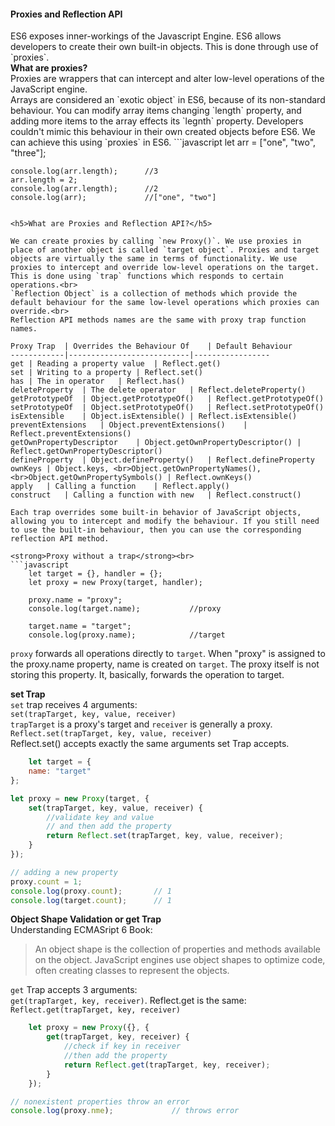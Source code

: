 <h4>Proxies and Reflection API</h4>
ES6 exposes inner-workings of the Javascript Engine. ES6 allows developers to create their own built-in objects. This is done through use of `proxies`.<br>
<strong>What are proxies?</strong><br>
Proxies are wrappers that can intercept and alter low-level operations of the JavaScript engine.<br>
Arrays are considered an `exotic object` in ES6, because of its non-standard behaviour. You can modify array items changing `length` property, and adding more items to the array effects its `legnth` property. Developers couldn't mimic this behaviour in their own created objects before ES6. We can achieve this using `proxies` in ES6.
```javascript
	let arr = ["one", "two", "three"];

	console.log(arr.length);      //3
	arr.length = 2;
	console.log(arr.length);      //2
	console.log(arr);             //["one", "two"]
```

<h5>What are Proxies and Reflection API?</h5>

We can create proxies by calling `new Proxy()`. We use proxies in place of another object is called `target object`. Proxies and target objects are virtually the same in terms of functionality. We use proxies to intercept and override low-level operations on the target. This is done using `trap` functions which responds to certain operations.<br>
`Reflection Object` is a collection of methods which provide the default behaviour for the same low-level operations which proxies can override.<br>
Reflection API methods names are the same with proxy trap function names.

Proxy Trap	| Overrides the Behaviour Of	| Default Behaviour
------------|---------------------------|-----------------
get	| Reading a property value	| Reflect.get()
set	| Writing to a property	| Reflect.set()
has	| The in operator	| Reflect.has()
deleteProperty	| The delete operator	| Reflect.deleteProperty()
getPrototypeOf	| Object.getPrototypeOf()	| Reflect.getPrototypeOf()
setPrototypeOf	| Object.setPrototypeOf()	| Reflect.setPrototypeOf()
isExtensible	| Object.isExtensible()	| Reflect.isExtensible()
preventExtensions	| Object.preventExtensions()	| Reflect.preventExtensions()
getOwnPropertyDescriptor	| Object.getOwnPropertyDescriptor()	| Reflect.getOwnPropertyDescriptor()
defineProperty	| Object.defineProperty()	| Reflect.defineProperty
ownKeys	| Object.keys, <br>Object.getOwnPropertyNames(), <br>Object.getOwnPropertySymbols()	| Reflect.ownKeys()
apply	| Calling a function	| Reflect.apply()
construct	| Calling a function with new	| Reflect.construct()

Each trap overrides some built-in behavior of JavaScript objects, allowing you to intercept and modify the behaviour. If you still need to use the built-in behaviour, then you can use the corresponding reflection API method.

<strong>Proxy without a trap</strong><br>
```javascript
	let target = {}, handler = {};
	let proxy = new Proxy(target, handler);

	proxy.name = "proxy";
	console.log(target.name);			//proxy

	target.name = "target";
	console.log(proxy.name);			//target
```
`proxy` forwards all operations directly to `target`. When "proxy" is assigned to the proxy.name property, name is created on `target`. The proxy itself is not storing this property. It, basically, forwards the operation to target.

<strong>set Trap</strong><br>
`set` trap receives 4 arguments:<br>
`set(trapTarget, key, value, receiver)`<br>
`trapTarget` is a proxy's target and `receiver` is generally a proxy.<br>
`Reflect.set(trapTarget, key, value, receiver)`<br>
Reflect.set() accepts exactly the same arguments set Trap accepts.

```javascript
	let target = {
    name: "target"
};

let proxy = new Proxy(target, {
    set(trapTarget, key, value, receiver) {
        //validate key and value
        // and then add the property
        return Reflect.set(trapTarget, key, value, receiver);
    }
});

// adding a new property
proxy.count = 1;
console.log(proxy.count);       // 1
console.log(target.count);      // 1
```

<strong>Object Shape Validation or get Trap</strong><br>
Understanding ECMASript 6 Book:
> An object shape is the collection of properties and methods available on the object. JavaScript engines use object shapes to optimize code, often creating classes to represent the objects.

`get` Trap accepts 3 arguments:<br>
`get(trapTarget, key, receiver)`. Reflect.get is the same: `Reflect.get(trapTarget, key, receiver)`<br>

```javascript
	let proxy = new Proxy({}, {
        get(trapTarget, key, receiver) {
            //check if key in receiver
            //then add the property
            return Reflect.get(trapTarget, key, receiver);
        }
    });

// nonexistent properties throw an error
console.log(proxy.nme);             // throws error
```

